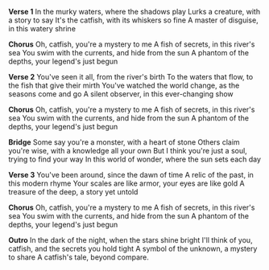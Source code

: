**Verse 1**
In the murky waters, where the shadows play
Lurks a creature, with a story to say
It's the catfish, with its whiskers so fine
A master of disguise, in this watery shrine

**Chorus**
Oh, catfish, you're a mystery to me
A fish of secrets, in this river's sea
You swim with the currents, and hide from the sun
A phantom of the depths, your legend's just begun

**Verse 2**
You've seen it all, from the river's birth
To the waters that flow, to the fish that give their mirth
You've watched the world change, as the seasons come and go
A silent observer, in this ever-changing show

**Chorus**
Oh, catfish, you're a mystery to me
A fish of secrets, in this river's sea
You swim with the currents, and hide from the sun
A phantom of the depths, your legend's just begun

**Bridge**
Some say you're a monster, with a heart of stone
Others claim you're wise, with a knowledge all your own
But I think you're just a soul, trying to find your way
In this world of wonder, where the sun sets each day

**Verse 3**
You've been around, since the dawn of time
A relic of the past, in this modern rhyme
Your scales are like armor, your eyes are like gold
A treasure of the deep, a story yet untold

**Chorus**
Oh, catfish, you're a mystery to me
A fish of secrets, in this river's sea
You swim with the currents, and hide from the sun
A phantom of the depths, your legend's just begun

**Outro**
In the dark of the night, when the stars shine bright
I'll think of you, catfish, and the secrets you hold tight
A symbol of the unknown, a mystery to share
A catfish's tale, beyond compare.